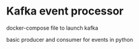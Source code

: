 Kafka event processor
======================

docker-compose file to launch kafka

basic producer and consumer for events in python
